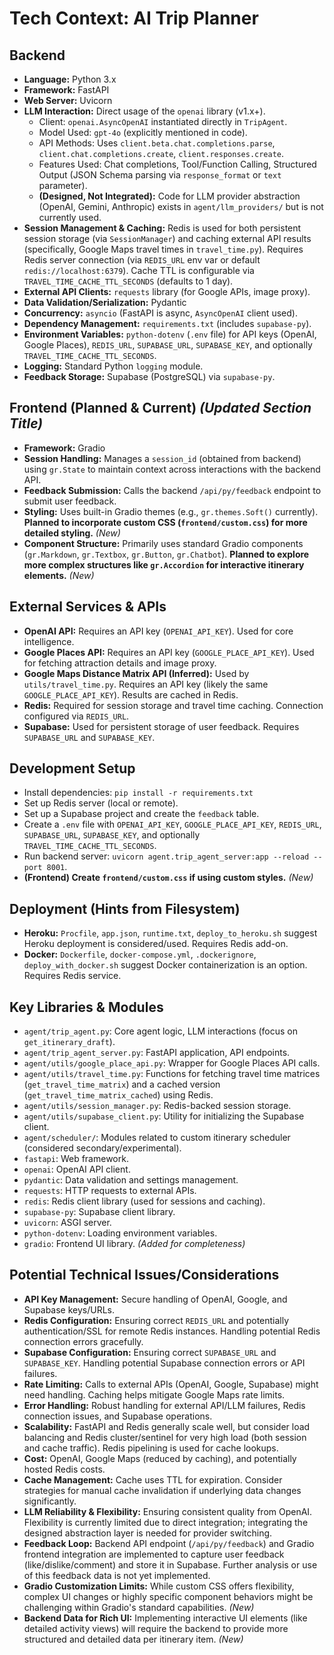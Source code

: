 # Tech Context: AI Trip Planner

## Backend

*   **Language:** Python 3.x
*   **Framework:** FastAPI
*   **Web Server:** Uvicorn
*   **LLM Interaction:** Direct usage of the `openai` library (v1.x+).
    *   Client: `openai.AsyncOpenAI` instantiated directly in `TripAgent`.
    *   Model Used: `gpt-4o` (explicitly mentioned in code).
    *   API Methods: Uses `client.beta.chat.completions.parse`, `client.chat.completions.create`, `client.responses.create`.
    *   Features Used: Chat completions, Tool/Function Calling, Structured Output (JSON Schema parsing via `response_format` or `text` parameter).
    *   **(Designed, Not Integrated):** Code for LLM provider abstraction (OpenAI, Gemini, Anthropic) exists in `agent/llm_providers/` but is not currently used.
*   **Session Management & Caching:** Redis is used for both persistent session storage (via `SessionManager`) and caching external API results (specifically, Google Maps travel times in `travel_time.py`). Requires Redis server connection (via `REDIS_URL` env var or default `redis://localhost:6379`). Cache TTL is configurable via `TRAVEL_TIME_CACHE_TTL_SECONDS` (defaults to 1 day).
*   **External API Clients:** `requests` library (for Google APIs, image proxy).
*   **Data Validation/Serialization:** Pydantic
*   **Concurrency:** `asyncio` (FastAPI is async, `AsyncOpenAI` client used).
*   **Dependency Management:** `requirements.txt` (includes `supabase-py`).
*   **Environment Variables:** `python-dotenv` (`.env` file) for API keys (OpenAI, Google Places), `REDIS_URL`, `SUPABASE_URL`, `SUPABASE_KEY`, and optionally `TRAVEL_TIME_CACHE_TTL_SECONDS`.
*   **Logging:** Standard Python `logging` module.
*   **Feedback Storage:** Supabase (PostgreSQL) via `supabase-py`.

## Frontend (Planned & Current) *(Updated Section Title)*

*   **Framework:** Gradio
*   **Session Handling:** Manages a `session_id` (obtained from backend) using `gr.State` to maintain context across interactions with the backend API.
*   **Feedback Submission:** Calls the backend `/api/py/feedback` endpoint to submit user feedback.
*   **Styling:** Uses built-in Gradio themes (e.g., `gr.themes.Soft()` currently). **Planned to incorporate custom CSS (`frontend/custom.css`) for more detailed styling.** *(New)*
*   **Component Structure:** Primarily uses standard Gradio components (`gr.Markdown`, `gr.Textbox`, `gr.Button`, `gr.Chatbot`). **Planned to explore more complex structures like `gr.Accordion` for interactive itinerary elements.** *(New)*


## External Services & APIs

*   **OpenAI API:** Requires an API key (`OPENAI_API_KEY`). Used for core intelligence.
*   **Google Places API:** Requires an API key (`GOOGLE_PLACE_API_KEY`). Used for fetching attraction details and image proxy.
*   **Google Maps Distance Matrix API (Inferred):** Used by `utils/travel_time.py`. Requires an API key (likely the same `GOOGLE_PLACE_API_KEY`). Results are cached in Redis.
*   **Redis:** Required for session storage and travel time caching. Connection configured via `REDIS_URL`.
*   **Supabase:** Used for persistent storage of user feedback. Requires `SUPABASE_URL` and `SUPABASE_KEY`.

## Development Setup

*   Install dependencies: `pip install -r requirements.txt`
*   Set up Redis server (local or remote).
*   Set up a Supabase project and create the `feedback` table.
*   Create a `.env` file with `OPENAI_API_KEY`, `GOOGLE_PLACE_API_KEY`, `REDIS_URL`, `SUPABASE_URL`, `SUPABASE_KEY`, and optionally `TRAVEL_TIME_CACHE_TTL_SECONDS`.
*   Run backend server: `uvicorn agent.trip_agent_server:app --reload --port 8001`.
*   **(Frontend) Create `frontend/custom.css` if using custom styles.** *(New)*

## Deployment (Hints from Filesystem)

*   **Heroku:** `Procfile`, `app.json`, `runtime.txt`, `deploy_to_heroku.sh` suggest Heroku deployment is considered/used. Requires Redis add-on.
*   **Docker:** `Dockerfile`, `docker-compose.yml`, `.dockerignore`, `deploy_with_docker.sh` suggest Docker containerization is an option. Requires Redis service.

## Key Libraries & Modules

*   `agent/trip_agent.py`: Core agent logic, LLM interactions (focus on `get_itinerary_draft`).
*   `agent/trip_agent_server.py`: FastAPI application, API endpoints.
*   `agent/utils/google_place_api.py`: Wrapper for Google Places API calls.
*   `agent/utils/travel_time.py`: Functions for fetching travel time matrices (`get_travel_time_matrix`) and a cached version (`get_travel_time_matrix_cached`) using Redis.
*   `agent/utils/session_manager.py`: Redis-backed session storage.
*   `agent/utils/supabase_client.py`: Utility for initializing the Supabase client.
*   `agent/scheduler/`: Modules related to custom itinerary scheduler (considered secondary/experimental).
*   `fastapi`: Web framework.
*   `openai`: OpenAI API client.
*   `pydantic`: Data validation and settings management.
*   `requests`: HTTP requests to external APIs.
*   `redis`: Redis client library (used for sessions and caching).
*   `supabase-py`: Supabase client library.
*   `uvicorn`: ASGI server.
*   `python-dotenv`: Loading environment variables.
*   `gradio`: Frontend UI library. *(Added for completeness)*

## Potential Technical Issues/Considerations

*   **API Key Management:** Secure handling of OpenAI, Google, and Supabase keys/URLs.
*   **Redis Configuration:** Ensuring correct `REDIS_URL` and potentially authentication/SSL for remote Redis instances. Handling potential Redis connection errors gracefully.
*   **Supabase Configuration:** Ensuring correct `SUPABASE_URL` and `SUPABASE_KEY`. Handling potential Supabase connection errors or API failures.
*   **Rate Limiting:** Calls to external APIs (OpenAI, Google, Supabase) might need handling. Caching helps mitigate Google Maps rate limits.
*   **Error Handling:** Robust handling for external API/LLM failures, Redis connection issues, and Supabase operations.
*   **Scalability:** FastAPI and Redis generally scale well, but consider load balancing and Redis cluster/sentinel for very high load (both session and cache traffic). Redis pipelining is used for cache lookups.
*   **Cost:** OpenAI, Google Maps (reduced by caching), and potentially hosted Redis costs.
*   **Cache Management:** Cache uses TTL for expiration. Consider strategies for manual cache invalidation if underlying data changes significantly.
*   **LLM Reliability & Flexibility:** Ensuring consistent quality from OpenAI. Flexibility is currently limited due to direct integration; integrating the designed abstraction layer is needed for provider switching.
*   **Feedback Loop:** Backend API endpoint (`/api/py/feedback`) and Gradio frontend integration are implemented to capture user feedback (like/dislike/comment) and store it in Supabase. Further analysis or use of this feedback data is not yet implemented.
*   **Gradio Customization Limits:** While custom CSS offers flexibility, complex UI changes or highly specific component behaviors might be challenging within Gradio's standard capabilities. *(New)*
*   **Backend Data for Rich UI:** Implementing interactive UI elements (like detailed activity views) will require the backend to provide more structured and detailed data per itinerary item. *(New)*
